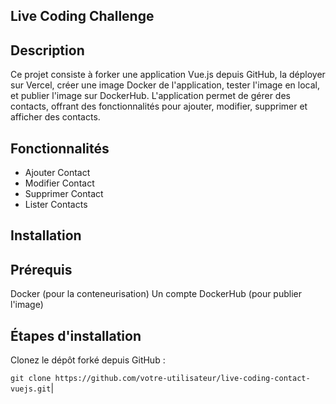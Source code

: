 ## Live Coding Challenge

## Description

Ce projet consiste à forker une application Vue.js depuis GitHub, la déployer sur Vercel, créer une image Docker de l'application, tester l'image en local, et publier l'image sur DockerHub. L'application permet de gérer des contacts, offrant des fonctionnalités pour ajouter, modifier, supprimer et afficher des contacts.

## Fonctionnalités

- Ajouter Contact
- Modifier Contact
- Supprimer Contact
- Lister Contacts

## Installation

## Prérequis

Docker (pour la conteneurisation)
Un compte DockerHub (pour publier l'image)

## Étapes d'installation

Clonez le dépôt forké depuis GitHub :

`git clone https://github.com/votre-utilisateur/live-coding-contact-vuejs.git`|
